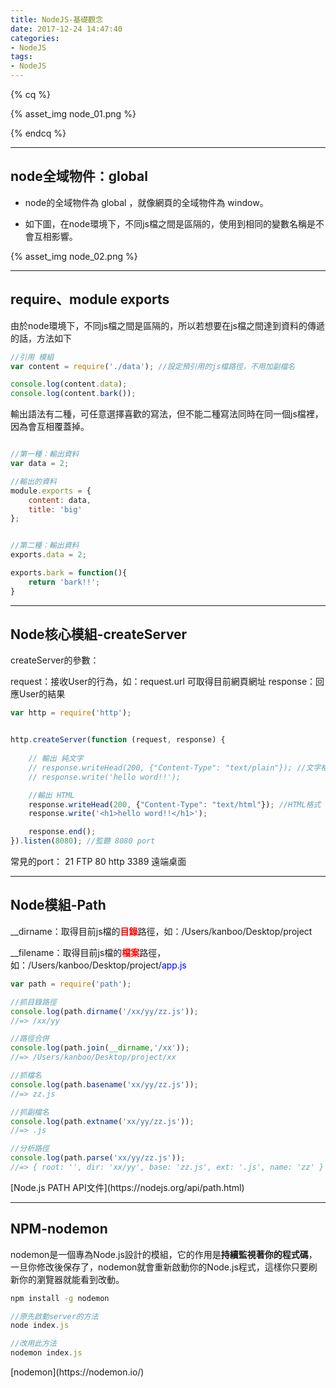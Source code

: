 ```yaml
---
title: NodeJS-基礎觀念
date: 2017-12-24 14:47:40
categories: 
- NodeJS
tags:
- NodeJS
---
```


{% cq %}

{% asset_img node_01.png %}

{% endcq %}

<!-- more -->
***

## node全域物件：global

- node的全域物件為 <span id="inline-green">global</span> ，就像網頁的全域物件為 <span id="inline-purple">window</span>。

- 如下圖，在node環境下，不同js檔之間是區隔的，使用到相同的變數名稱是不會互相影響。

{% asset_img node_02.png %}

***
## require、module exports

由於node環境下，不同js檔之間是區隔的，所以若想要在js檔之間達到資料的傳遞的話，方法如下


``` js app.js 引用語法
//引用 模組
var content = require('./data'); //設定預引用的js檔路徑，不用加副檔名

console.log(content.data);
console.log(content.bark());
```

輸出語法有二種，可任意選擇喜歡的寫法，但不能二種寫法同時在同一個js檔裡，因為會互相覆蓋掉。

``` js data.js 輸出語法

//第一種：輸出資料
var data = 2;

//輸出的資料
module.exports = {
    content: data,
    title: 'big'
};


//第二種：輸出資料
exports.data = 2;

exports.bark = function(){
    return 'bark!!';
}
```

***
## Node核心模組-createServer

createServer的參數：

request：接收User的行為，如：request.url 可取得目前網頁網址
response：回應User的結果


``` js
var http = require('http');


http.createServer(function (request, response) {
    
    // 輸出 純文字
    // response.writeHead(200, {"Content-Type": "text/plain"}); //文字格式
    // response.write('hello word!!');

    //輸出 HTML
    response.writeHead(200, {"Content-Type": "text/html"}); //HTML格式
    response.write('<h1>hello word!!</h1>');

    response.end();
}).listen(8080); //監聽 8080 port
```

<div class="note primary">常見的port：
21 FTP
80 http
3389 遠端桌面
</div>

***
## Node模組-Path

__dirname：取得目前js檔的<font color="red">**目錄**</font>路徑，如：/Users/kanboo/Desktop/project

__filename：取得目前js檔的<font color="red">**檔案**</font>路徑，如：/Users/kanboo/Desktop/project/<font color="blue">app.js</font>

``` js
var path = require('path');

//抓目錄路徑
console.log(path.dirname('/xx/yy/zz.js'));
//=> /xx/yy

//路徑合併
console.log(path.join(__dirname,'/xx'));
//=> /Users/kanboo/Desktop/project/xx

//抓檔名
console.log(path.basename('xx/yy/zz.js'));
//=> zz.js

//抓副檔名
console.log(path.extname('xx/yy/zz.js'));
//=> .js

//分析路徑
console.log(path.parse('xx/yy/zz.js'));
//=> { root: '', dir: 'xx/yy', base: 'zz.js', ext: '.js', name: 'zz' }
```

<div class="note info">[Node.js PATH API文件](https://nodejs.org/api/path.html)</div>

***
## NPM-nodemon

nodemon是一個專為Node.js設計的模組，它的作用是**持續監視著你的程式碼**，一旦你修改後保存了，nodemon就會重新啟動你的Node.js程式，這樣你只要刷新你的瀏覽器就能看到改動。

``` zsh 安裝語法
npm install -g nodemon
```

``` js 啟動語法
//原先啟動server的方法
node index.js

//改用此方法
nodemon index.js
```

<div class="note info">[nodemon](https://nodemon.io/)</div>